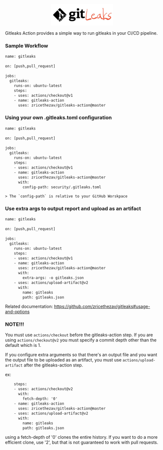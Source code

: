 <p align="center">
  <img alt="gitleaks" src="https://raw.githubusercontent.com/zricethezav/gifs/master/gitleakslogo.png" height="70" />
</p>

Gitleaks Action provides a simple way to run gitleaks in your CI/CD pipeline.


### Sample Workflow
```
name: gitleaks

on: [push,pull_request]

jobs:
  gitleaks:
    runs-on: ubuntu-latest
    steps:
    - uses: actions/checkout@v1
    - name: gitleaks-action
      uses: zricethezav/gitleaks-action@master
```

### Using your own .gitleaks.toml configuration
```
name: gitleaks

on: [push,pull_request]

jobs:
  gitleaks:
    runs-on: ubuntu-latest
    steps:
    - uses: actions/checkout@v1
    - name: gitleaks-action
      uses: zricethezav/gitleaks-action@master
      with:
        config-path: security/.gitleaks.toml
```
    > The `config-path` is relative to your GitHub Worskpace

### Use extra args to output report and upload as an artifact
```
name: gitleaks

on: [push,pull_request]

jobs:
  gitleaks:
    runs-on: ubuntu-latest
    steps:
    - uses: actions/checkout@v1
    - name: gitleaks-action
      uses: zricethezav/gitleaks-action@master
      with:
        extra-args: -o gitleaks.json
    - uses: actions/upload-artifact@v2
      with:
        name: gitleaks
        path: gitleaks.json
```

Related documentation: https://github.com/zricethezav/gitleaks#usage-and-options

### NOTE!!!
You must use `actions/checkout` before the gitleaks-action step. If you are using `actions/checkout@v2` you must specify a commit depth other than the default which is 1.

If you configure extra arguments so that there's an output file and you want the output file to be uploaded as an artifact, you must use `actions/upload-artifact` after the gitleaks-action step.

ex: 
```
    steps:
    - uses: actions/checkout@v2
      with:
        fetch-depth: '0'
    - name: gitleaks-action
      uses: zricethezav/gitleaks-action@master
    - uses: actions/upload-artifact@v2
      with:
        name: gitleaks
        path: gitleaks.json
```

using a fetch-depth of '0' clones the entire history. If you want to do a more efficient clone, use '2', but that is not guaranteed to work with pull requests.   
